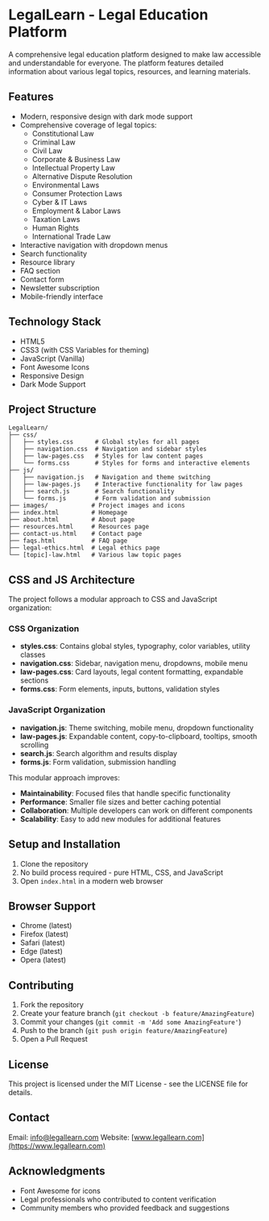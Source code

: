 # LegalLearn - Legal Education Platform

A comprehensive legal education platform designed to make law accessible and understandable for everyone. The platform features detailed information about various legal topics, resources, and learning materials.

## Features

- Modern, responsive design with dark mode support
- Comprehensive coverage of legal topics:
  - Constitutional Law
  - Criminal Law
  - Civil Law
  - Corporate & Business Law
  - Intellectual Property Law
  - Alternative Dispute Resolution
  - Environmental Laws
  - Consumer Protection Laws
  - Cyber & IT Laws
  - Employment & Labor Laws
  - Taxation Laws
  - Human Rights
  - International Trade Law
- Interactive navigation with dropdown menus
- Search functionality
- Resource library
- FAQ section
- Contact form
- Newsletter subscription
- Mobile-friendly interface

## Technology Stack

- HTML5
- CSS3 (with CSS Variables for theming)
- JavaScript (Vanilla)
- Font Awesome Icons
- Responsive Design
- Dark Mode Support

## Project Structure

```
LegalLearn/
├── css/
│   ├── styles.css      # Global styles for all pages
│   ├── navigation.css  # Navigation and sidebar styles
│   ├── law-pages.css   # Styles for law content pages
│   └── forms.css       # Styles for forms and interactive elements
├── js/
│   ├── navigation.js   # Navigation and theme switching
│   ├── law-pages.js    # Interactive functionality for law pages
│   ├── search.js       # Search functionality
│   └── forms.js        # Form validation and submission
├── images/            # Project images and icons
├── index.html         # Homepage
├── about.html         # About page
├── resources.html     # Resources page
├── contact-us.html    # Contact page
├── faqs.html          # FAQ page
├── legal-ethics.html  # Legal ethics page
└── [topic]-law.html   # Various law topic pages
```

## CSS and JS Architecture

The project follows a modular approach to CSS and JavaScript organization:

### CSS Organization
- **styles.css**: Contains global styles, typography, color variables, utility classes
- **navigation.css**: Sidebar, navigation menu, dropdowns, mobile menu
- **law-pages.css**: Card layouts, legal content formatting, expandable sections
- **forms.css**: Form elements, inputs, buttons, validation styles

### JavaScript Organization
- **navigation.js**: Theme switching, mobile menu, dropdown functionality
- **law-pages.js**: Expandable content, copy-to-clipboard, tooltips, smooth scrolling
- **search.js**: Search algorithm and results display
- **forms.js**: Form validation, submission handling

This modular approach improves:
- **Maintainability**: Focused files that handle specific functionality
- **Performance**: Smaller file sizes and better caching potential
- **Collaboration**: Multiple developers can work on different components
- **Scalability**: Easy to add new modules for additional features

## Setup and Installation

1. Clone the repository
2. No build process required - pure HTML, CSS, and JavaScript
3. Open `index.html` in a modern web browser

## Browser Support

- Chrome (latest)
- Firefox (latest)
- Safari (latest)
- Edge (latest)
- Opera (latest)

## Contributing

1. Fork the repository
2. Create your feature branch (`git checkout -b feature/AmazingFeature`)
3. Commit your changes (`git commit -m 'Add some AmazingFeature'`)
4. Push to the branch (`git push origin feature/AmazingFeature`)
5. Open a Pull Request

## License

This project is licensed under the MIT License - see the LICENSE file for details.

## Contact

Email: info@legallearn.com
Website: [www.legallearn.com](https://www.legallearn.com)

## Acknowledgments

- Font Awesome for icons
- Legal professionals who contributed to content verification
- Community members who provided feedback and suggestions 